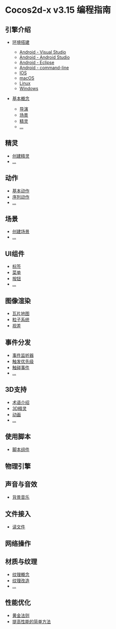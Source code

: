 # Cocos2d-x v3.15 编程指南

## 引擎介绍

- [环境搭建](./installation/index.md)
    - [Android - Visual Studio]()
    - [Android - Android Studio](./installation/android-studio-intallation/installation.md)
    - [Android - Eclipse]()
    - [Android - command-line]()
    - [IOS]()
    - [macOS]()
    - [Linux]()
    - [Windows]()

- [基本概念]()
    - [导演]()
    - [场景]()
    - [精灵]()
    - [...]()

## 精灵

- [创建精灵]()
- [...]()

## 动作

- [基本动作](./action/zh.md)
- [序列动作]()
- [...]()

## 场景

- [创建场景]()
- [...]()

## UI组件

- [标签]()
- [菜单]()
- [按钮]()
- [...]()

## 图像渲染

- [瓦片地图]()
- [粒子系统]()
- [视差]()

## 事件分发

- [事件监听器]()
- [触发优先级]()
- [触碰事件]()
- [...]()

## 3D支持

- [术语介绍]()
- [3D精灵]()
- [动画]()
- [...]()

## 使用脚本

- [脚本组件]()

## 物理引擎

## 声音与音效

- [背景音乐](./audio-and-effect/zh.md)

## 文件接入

- [读文件]()

## 网络操作

## 材质与纹理

- [纹理概念]()
- [纹理改造]()
- [...]()

## 性能优化

- [黄金法则]()
- [提高性能的简单方法]()